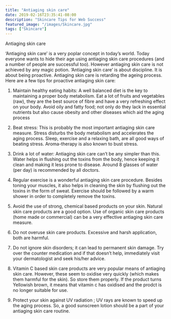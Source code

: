 ```yaml
---
title: "Antiaging skin care"
date: 2019-02-16T23:35:41-08:00
description: "Skincare Tips for Web Success"
featured_image: "/images/Skincare.jpg"
tags: ["Skincare"]
---
```


Antiaging skin care

‘Antiaging skin care’ is a very poplar concept in today’s world. Today everyone wants to hide their age using antiaging skin care procedures (and a number of people are successful too). However antiaging skin care is not achieved by any magic potion. ‘Antiaging skin care’ is about discipline. It is about being proactive. Antiaging skin care is retarding the ageing process. Here are a few tips for proactive antiaging skin care:

1. Maintain healthy eating habits: A well balanced diet is the key to maintaining a proper body metabolism. Eat a lot of fruits and vegetables (raw), they are the best source of fibre and have a very refreshing effect on your body. Avoid oily and fatty food; not only do they lack in essential nutrients but also cause obesity and other diseases which aid the aging process

2. Beat stress: This is probably the most important antiaging skin care measure. Stress disturbs the body metabolism and accelerates the aging process. Sleep, exercise and a relaxing bath, are all good ways of beating stress. Aroma-therapy is also known to bust stress.

3. Drink a lot of water: Antiaging skin care can’t be any simpler than this. Water helps in flushing out the toxins from the body, hence keeping it clean and making it less prone to disease. Around 8 glasses of water (per day) is recommended by all doctors.

4. Regular exercise is a wonderful antiaging skin care procedure. Besides toning your muscles, it also helps in cleaning the skin by flushing out the toxins in the form of sweat. Exercise should be followed by a warm shower in order to completely remove the toxins.

5. Avoid the use of strong, chemical based products on your skin. Natural skin care products are a good option. Use of organic skin care products (home made or commercial) can be a very effective antiaging skin care measure.

6. Do not overuse skin care products. Excessive and harsh application, both are harmful. 

7. Do not ignore skin disorders; it can lead to permanent skin damage. Try over the counter medication and if that doesn’t help, immediately visit your dermatologist and seek his/her advice.

8. Vitamin C based skin care products are very popular means of antiaging skin care. However, these seem to oxidise very quickly (which makes them harmful for the skin). So store them properly. If the product turns Yellowish brown, it means that vitamin c has oxidised and the prodct is no longer suitable for use. 

9. Protect your skin against UV radiation ; UV rays are known to speed up the aging process. So, a good sunscreen lotion should be a part of your antiaging skin care routine.


